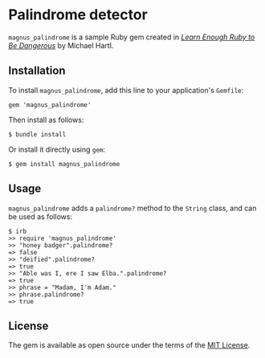 # Palindrome detector

`magnus_palindrome` is a sample Ruby gem created in [*Learn Enough Ruby to Be Dangerous*](https://www.learnenough.com/ruby-tutorial) by Michael Hartl.

## Installation

To install `magnus_palindrome`, add this line to your application's `Gemfile`:

```
gem 'magnus_palindrome'
```

Then install as follows:

```
$ bundle install
```

Or install it directly using `gem`:

```
$ gem install magnus_palindrome
```

## Usage

`magnus_palindrome` adds a `palindrome?` method to the `String` class, and can be used as follows:

```
$ irb
>> require 'magnus_palindrome'
>> "honey badger".palindrome?
=> false
>> "deified".palindrome?
=> true
>> "Able was I, ere I saw Elba.".palindrome?
=> true
>> phrase = "Madam, I'm Adam."
>> phrase.palindrome?
=> true
```

## License

The gem is available as open source under the terms of the [MIT License](https://opensource.org/licenses/MIT).
